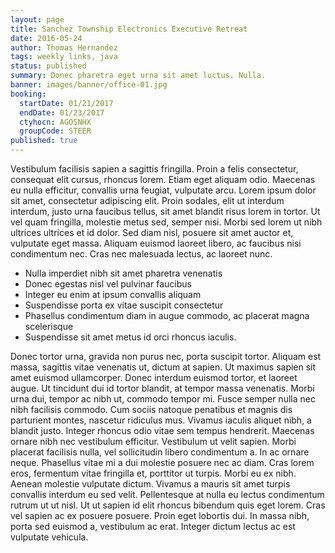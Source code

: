 ```yaml
---
layout: page
title: Sanchez Township Electronics Executive Retreat
date: 2016-05-24
author: Thomas Hernandez
tags: weekly links, java
status: published
summary: Donec pharetra eget urna sit amet luctus. Nulla.
banner: images/banner/office-01.jpg
booking:
  startDate: 01/21/2017
  endDate: 01/23/2017
  ctyhocn: AGOSNHX
  groupCode: STEER
published: true
---
```

Vestibulum facilisis sapien a sagittis fringilla. Proin a felis consectetur, consequat elit cursus, rhoncus lorem. Etiam eget aliquam odio. Maecenas eu nulla efficitur, convallis urna feugiat, vulputate arcu. Lorem ipsum dolor sit amet, consectetur adipiscing elit. Proin sodales, elit ut interdum interdum, justo urna faucibus tellus, sit amet blandit risus lorem in tortor. Ut vel quam fringilla, molestie metus sed, semper nisi. Morbi sed lorem ut nibh ultrices ultrices et id dolor. Sed diam nisl, posuere sit amet auctor et, vulputate eget massa. Aliquam euismod laoreet libero, ac faucibus nisi condimentum nec. Cras nec malesuada lectus, ac laoreet nunc.

* Nulla imperdiet nibh sit amet pharetra venenatis
* Donec egestas nisl vel pulvinar faucibus
* Integer eu enim at ipsum convallis aliquam
* Suspendisse porta ex vitae suscipit consectetur
* Phasellus condimentum diam in augue commodo, ac placerat magna scelerisque
* Suspendisse sit amet metus id orci rhoncus iaculis.

Donec tortor urna, gravida non purus nec, porta suscipit tortor. Aliquam est massa, sagittis vitae venenatis ut, dictum at sapien. Ut maximus sapien sit amet euismod ullamcorper. Donec interdum euismod tortor, et laoreet augue. Ut tincidunt dui id tortor blandit, at tempor massa venenatis. Morbi urna dui, tempor ac nibh ut, commodo tempor mi. Fusce semper nulla nec nibh facilisis commodo. Cum sociis natoque penatibus et magnis dis parturient montes, nascetur ridiculus mus. Vivamus iaculis aliquet nibh, a blandit justo. Integer rhoncus odio vitae sem tempus hendrerit. Maecenas ornare nibh nec vestibulum efficitur.
Vestibulum ut velit sapien. Morbi placerat facilisis nulla, vel sollicitudin libero condimentum a. In ac ornare neque. Phasellus vitae mi a dui molestie posuere nec ac diam. Cras lorem eros, fermentum vitae fringilla et, porttitor ut turpis. Morbi eu ex nibh. Aenean molestie vulputate dictum. Vivamus a mauris sit amet turpis convallis interdum eu sed velit. Pellentesque at nulla eu lectus condimentum rutrum ut ut nisl. Ut ut sapien id elit rhoncus bibendum quis eget lorem. Cras vel sapien ac ex posuere posuere. Proin eget lobortis dui. In massa nibh, porta sed euismod a, vestibulum ac erat. Integer dictum lectus ac est vulputate vehicula.
